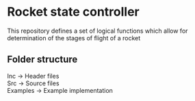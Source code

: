 # Rocket state controller
This repository defines a set of logical functions which allow for determination of the stages of flight of a rocket  
## Folder structure  
Inc -> Header files  
Src -> Source files  
Examples -> Example implementation  
